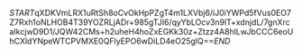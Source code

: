 $START$qXDKVmLRX1uRtSh8oCvOkHpPZgT4m1LXVbj6/iJ0iYWPd5fVus0EO7Z7Rxh1oNLHOB4T39YOZRLjADr+985gTJI6/qyYbLOcv3n9lT+xdnjdL/7gnXrcaIkcjwD9D1/JQW42CMs+h2uheH4hoZxEGKk30z+Ztzz4A8hlLwJbCCC6eoUhCXldYNpeWTCPVMXE0QFlyEPO6wDiLD4eO25glQ==$END$